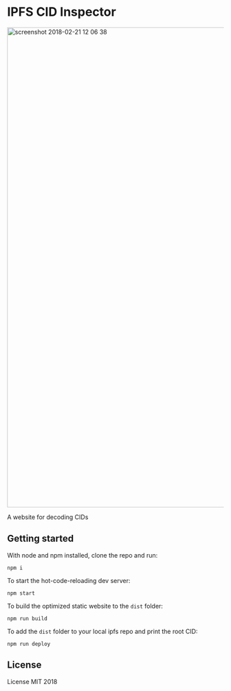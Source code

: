 # IPFS CID Inspector

<img width="1117" alt="screenshot 2018-02-21 12 06 38" src="https://user-images.githubusercontent.com/58871/36479196-b6da0a28-16ff-11e8-9949-d8cb72343367.png">

A website for decoding CIDs

## Getting started

With node and npm installed, clone the repo and run:

```console
npm i
```

To start the hot-code-reloading dev server:

```console
npm start
```

To build the optimized static website to the `dist` folder:

```console
npm run build
```

To add the `dist` folder to your local ipfs repo and print the root CID:

```console
npm run deploy
```

## License

License MIT 2018
